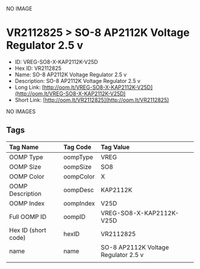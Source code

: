 


  
NO IMAGE  
# VR2112825 > SO-8 AP2112K Voltage Regulator 2.5 v

- ID: VREG-SO8-X-KAP2112K-V25D
- Hex ID: VR2112825
- Name: SO-8 AP2112K Voltage Regulator 2.5 v
- Description: SO-8 AP2112K Voltage Regulator 2.5 v
- Long Link: [http://oom.lt/VREG-SO8-X-KAP2112K-V25D](http://oom.lt/VREG-SO8-X-KAP2112K-V25D)
- Short Link: [http://oom.lt/VR2112825](http://oom.lt/VR2112825)
  
NO IMAGES  
## Tags
  

|Tag Name|Tag Code|Tag Value|
| :--- | :--- | :--- |
|OOMP Type|oompType|VREG|
|OOMP Size|oompSize|SO8|
|OOMP Color|oompColor|X|
|OOMP Description|oompDesc|KAP2112K|
|OOMP Index|oompIndex|V25D|
|Full OOMP ID|oompID|VREG-SO8-X-KAP2112K-V25D|
|Hex ID (short code)|hexID|VR2112825|
|name|name|SO-8 AP2112K Voltage Regulator 2.5 v|
||||
